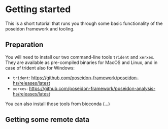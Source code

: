 # Getting started

This is a short tutorial that runs you through some basic functionality of the poseidon framework and tooling.

## Preparation
You will need to install our two command-line tools `trident` and `xerxes`. They are available as pre-compiled binaries for MacOS and Linux, and in case of trident also for Windows: 
* `trident`: https://github.com/poseidon-framework/poseidon-hs/releases/latest
* `xerxes`: https://github.com/poseidon-framework/poseidon-analysis-hs/releases/latest

You can also install those tools from bioconda (...)

## Getting some remote data
